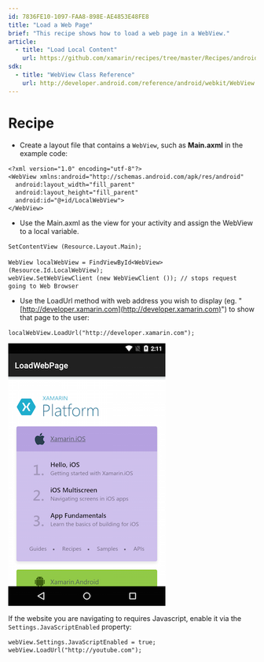 ```yaml
---
id: 7836FE10-1097-FAA8-898E-AE4853E48FE8
title: "Load a Web Page"
brief: "This recipe shows how to load a web page in a WebView."
article:
  - title: "Load Local Content" 
    url: https://github.com/xamarin/recipes/tree/master/Recipes/android/controls/webview/load_local_content
sdk:
  - title: "WebView Class Reference" 
    url: http://developer.android.com/reference/android/webkit/WebView.html
---
```


# Recipe

-  Create a layout file that contains a `WebView`, such as **Main.axml** in the example code:


```
<?xml version="1.0" encoding="utf-8"?>
<WebView xmlns:android="http://schemas.android.com/apk/res/android"
  android:layout_width="fill_parent"
  android:layout_height="fill_parent"
  android:id="@+id/LocalWebView">
</WebView>
```

-  Use the Main.axml as the view for your activity and assign the WebView to a local variable.


```
SetContentView (Resource.Layout.Main);

WebView localWebView = FindViewById<WebView>(Resource.Id.LocalWebView);
webView.SetWebViewClient (new WebViewClient ()); // stops request going to Web Browser
```

-  Use the LoadUrl method with web address you wish to display (eg. "[http://developer.xamarin.com](http://developer.xamarin.com)") to show that page to the user:


```
localWebView.LoadUrl("http://developer.xamarin.com");
```

![](Images/load.png)

If the website you are navigating to requires Javascript,
  enable it via the `Settings.JavaScriptEnabled` property:

```
webView.Settings.JavaScriptEnabled = true;
webView.LoadUrl("http://youtube.com");
```

